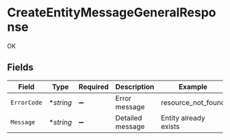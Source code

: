 # CreateEntityMessageGeneralResponse

OK


## Fields

| Field                 | Type                  | Required              | Description           | Example               |
| --------------------- | --------------------- | --------------------- | --------------------- | --------------------- |
| `ErrorCode`           | **string*             | :heavy_minus_sign:    | Error message         | resource_not_found    |
| `Message`             | **string*             | :heavy_minus_sign:    | Detailed message      | Entity already exists |